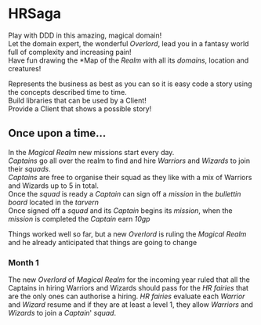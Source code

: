 # HRSaga
Play with DDD in this amazing, magical domain!  
Let the domain expert, the wonderful *Overlord*, lead you in a fantasy world full of complexity and increasing pain!  
Have fun drawing the *Map of the *Realm* with all its *domains*, location and creatures!

Represents the business as best as you can so it is easy code a story using the concepts described time to time.  
Build libraries that can be used by a Client!  
Provide a Client that shows a possible story!  

## Once upon a time...
In the *Magical Realm* new missions start every day.  
*Captains* go all over the realm to find and hire *Warriors* and *Wizards* to join their *squads*.  
*Captains* are free to organise their squad as they like with a mix of Warriors and Wizards up to 5 in total.  
Once the *squad* is ready a *Captain* can sign off a *mission* in the *bullettin board* located in the *tarvern*  
Once signed off a *squad* and its *Captain* begins its *mission*, when the *mission* is completed the *Captain* earn *10gp*  

Things worked well so far, but a new *Overlord* is ruling the *Magical Realm* and he already anticipated that things are going to change

### Month 1 
The new *Overlord* of *Magical Realm* for the incoming year ruled that all the Captains in hiring Warriors and Wizards should pass for the *HR fairies* that are the only ones can authorise a hiring.
*HR fairies* evaluate each *Warrior* and *Wizard* resume and if they are at least a level 1, they allow *Warriors* and *Wizards* to join a *Captain*' *squad*.
